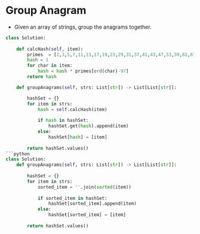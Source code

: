 # Group Anagram
- Given an array of strings, group the anagrams together.

```python
class Solution:
    
    def calcHash(self, item):
        primes  = [2,3,5,7,11,13,17,19,23,29,31,37,41,43,47,53,59,61,67,71,73,79,83,89,97,101,103,107,109,113,127,131]
        hash = 1
        for char in item:
            hash = hash * primes[ord(char)-97]
        return hash

    def groupAnagrams(self, strs: List[str]) -> List[List[str]]:

        hashSet = {}
        for item in strs:
            hash = self.calcHash(item)
            
            if hash in hashSet:
                hashSet.get(hash).append(item)
            else:
                hashSet[hash] = [item]
            
        return hashSet.values()
```python
class Solution:
    def groupAnagrams(self, strs: List[str]) -> List[List[str]]:
        
        hashSet = {}
        for item in strs:
            sorted_item = ''.join(sorted(item))
            
            if sorted_item in hashSet:
                hashSet[sorted_item].append(item)
            else:
                hashSet[sorted_item] = [item]
                
        return hashSet.values()
```
